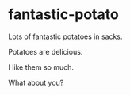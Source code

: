 # fantastic-potato
Lots of fantastic potatoes in sacks.

Potatoes are delicious.

I like them so much.

What about you?